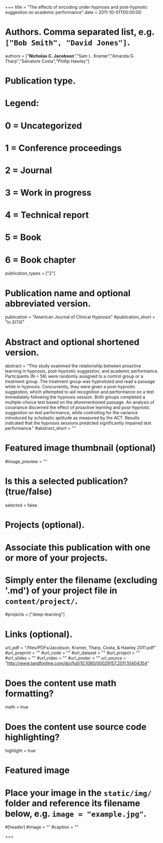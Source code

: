 +++
title = "The effects of encoding under hypnosis and post-hypnotic suggestion on academic performance"
date = 2011-10-01T00:00:00

# Authors. Comma separated list, e.g. `["Bob Smith", "David Jones"]`.
authors = ["**Nicholas C. Jacobson**","Sam L. Kramer","Amanda G. Tharp","Salvatore Costa","Phillip Hawley"]

# Publication type.
# Legend:
# 0 = Uncategorized
# 1 = Conference proceedings
# 2 = Journal
# 3 = Work in progress
# 4 = Technical report
# 5 = Book
# 6 = Book chapter
publication_types = ["2"]

# Publication name and optional abbreviated version.
publication = "American Journal of Clinical Hypnosis"
#publication_short = "In *SITIS*"

# Abstract and optional shortened version.
abstract = "This study examined the relationship between proactive learning in hypnosis, post-hypnotic suggestion, and academic performance. Participants (N = 56) were randomly assigned to a control group or a treatment group. The treatment group was hypnotized and read a passage while in hypnosis. Concurrently, they were given a post-hypnotic suggestion, which attempted to aid recognition and performance on a test immediately following the hypnosis session. Both groups completed a multiple-choice test based on the aforementioned passage. An analysis of covariance discerned the effect of proactive learning and post-hypnotic suggestion on test performance, while controlling for the variance introduced by scholastic aptitude as measured by the ACT. Results indicated that the hypnosis sessions predicted significantly impaired test performance."
#abstract_short = ""

# Featured image thumbnail (optional)
#image_preview = ""

# Is this a selected publication? (true/false)
selected = false

# Projects (optional).
#   Associate this publication with one or more of your projects.
#   Simply enter the filename (excluding '.md') of your project file in `content/project/`.
#projects = ["deep-learning"]

# Links (optional).
url_pdf = "/files/PDFs/Jacobson, Kramer, Tharp, Costa, & Hawley 2011.pdf"
#url_preprint = ""
#url_code = ""
#url_dataset = ""
#url_project = ""
#url_slides = ""
#url_video = ""
#url_poster = ""
url_source = "http://www.tandfonline.com/doi/full/10.1080/00029157.2011.10404354"

# Does the content use math formatting?
math = true

# Does the content use source code highlighting?
highlight = true

# Featured image
# Place your image in the `static/img/` folder and reference its filename below, e.g. `image = "example.jpg"`.
#[header]
#image = ""
#caption = ""

+++

